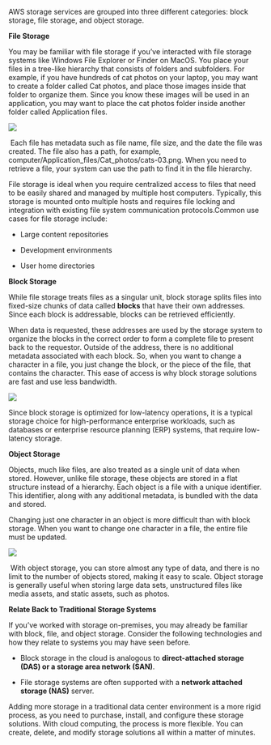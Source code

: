AWS storage services are grouped into three different categories: block storage, file storage, and object storage.

**File Storage**

You may be familiar with file storage if you’ve interacted with file storage systems like Windows File Explorer or Finder on MacOS. You place your files in a tree-like hierarchy that consists of folders and subfolders. For example, if you have hundreds of cat photos on your laptop, you may want to create a folder called Cat photos, and place those images inside that folder to organize them. Since you know these images will be used in an application, you may want to place the cat photos folder inside another folder called Application files.

![](https://d3c33hcgiwev3.cloudfront.net/imageAssetProxy.v1/k_RYerm_Rj6QsokMmSPCqQ_6afe8907758a4b6c8ab0e25c09b4e6f1_image.png?expiry=1688860800000&hmac=XxVoHUnyXECEdD-UoC5LJ40cdwKQJd8n39LfJsTgkD8)

 Each file has metadata such as file name, file size, and the date the file was created. The file also has a path, for example, computer/Application_files/Cat_photos/cats-03.png. When you need to retrieve a file, your system can use the path to find it in the file hierarchy.

File storage is ideal when you require centralized access to files that need to be easily shared and managed by multiple host computers. Typically, this storage is mounted onto multiple hosts and requires file locking and integration with existing file system communication protocols.Common use cases for file storage include:

- Large content repositories
    
- Development environments
    
- User home directories
    

**Block Storage**

While file storage treats files as a singular unit, block storage splits files into fixed-size chunks of data called **blocks** that have their own addresses. Since each block is addressable, blocks can be retrieved efficiently.

When data is requested, these addresses are used by the storage system to organize the blocks in the correct order to form a complete file to present back to the requestor. Outside of the address, there is no additional metadata associated with each block. So, when you want to change a character in a file, you just change the block, or the piece of the file, that contains the character. This ease of access is why block storage solutions are fast and use less bandwidth. 

![](https://d3c33hcgiwev3.cloudfront.net/imageAssetProxy.v1/GehxGoTAQ96qJzseXCRFCg_127885f29fc24885b4d4eaf6c48bfdf1_image.png?expiry=1688860800000&hmac=vnLunM6-kyyEaYFBzO0fRLqCbY6c7XQB7q_4mzQwRi8)

Since block storage is optimized for low-latency operations, it is a typical storage choice for high-performance enterprise workloads, such as databases or enterprise resource planning (ERP) systems, that require low-latency storage.

**Object Storage**

Objects, much like files, are also treated as a single unit of data when stored. However, unlike file storage, these objects are stored in a flat structure instead of a hierarchy. Each object is a file with a unique identifier. This identifier, along with any additional metadata, is bundled with the data and stored.

Changing just one character in an object is more difficult than with block storage. When you want to change one character in a file, the entire file must be updated.

![](https://d3c33hcgiwev3.cloudfront.net/imageAssetProxy.v1/0K51zw-HQPuM8Go6dtyF4A_ba5cb6c839bd4cdaa27345709a5025f1_image.png?expiry=1688860800000&hmac=PEPQeKM4-3J0AXgISHGHhqkhk-FbLdpmtfvctTBYsbE)

 With object storage, you can store almost any type of data, and there is no limit to the number of objects stored, making it easy to scale. Object storage is generally useful when storing large data sets, unstructured files like media assets, and static assets, such as photos.

**Relate Back to Traditional Storage Systems**

If you’ve worked with storage on-premises, you may already be familiar with block, file, and object storage. Consider the following technologies and how they relate to systems you may have seen before.

- Block storage in the cloud is analogous to **direct-attached storage (DAS) or a storage area network (SAN)**.
    
- File storage systems are often supported with a **network attached storage (NAS)** server.
    

Adding more storage in a traditional data center environment is a more rigid process, as you need to purchase, install, and configure these storage solutions. With cloud computing, the process is more flexible. You can create, delete, and modify storage solutions all within a matter of minutes.